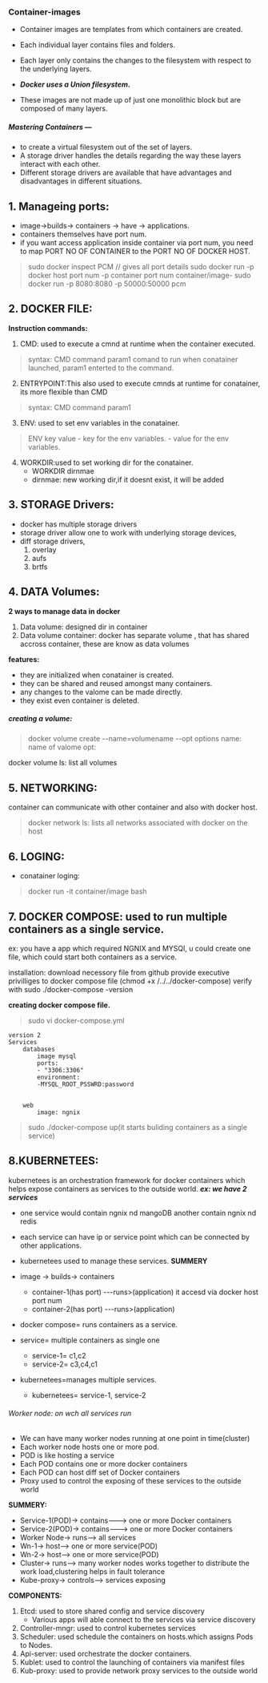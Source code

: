 ### Container-images
- Container images are templates from which containers are created.
- Each individual layer contains files and folders. 

- Each layer only contains the changes to the filesystem with respect to the underlying layers. 
- ***Docker uses a Union filesystem.***
- These images are not made up of just one monolithic block but are composed of many layers.

##### Mastering Containers — 
- to create a virtual filesystem out of the set of layers. 
- A storage driver handles the details regarding the way these layers interact with each other. 
- Different storage drivers are available that have advantages and disadvantages in different situations.

## 1. Manageing ports:

- image->builds-> containers -> have -> applications.
- containers themselves have port num.
- if you want access application inside container via port num, you need to map PORT NO OF CONTAINER  to the PORT NO OF DOCKER HOST.
 
 > sudo docker inspect PCM         // gives all port details
 > sudo docker run -p docker host port num -p container port num container/image-
 > sudo docker run -p 8080:8080 -p 50000:50000 pcm
 
## 2. DOCKER FILE:
**Instruction commands:**
1. CMD: used to execute a cmnd at runtime when the container executed.
> syntax: CMD command param1
> comand to run when conatainer launched,
> param1 enterted to the command.
2. ENTRYPOINT:This also used to execute cmnds at runtime for conatainer, its more flexible than CMD
>syntax: CMD command param1
3. ENV: used to set env variables in the conatainer.
> ENV key value
    - key for the env variables.
	- value for the env variables.
4. WORKDIR:used to set working dir for the conatainer.
    - WORKDIR dirnmae
	- dirnmae: new working dir,if it doesnt exist, it will be added
	 
	 
## 3. STORAGE Drivers:
- docker has multiple storage drivers 
- storage driver allow one to work with underlying storage devices,
- diff storage drivers,
    1. overlay
    2. aufs
    3. brtfs
## 4. DATA Volumes:

**2 ways to manage data in  docker** 

1. Data volume: designed dir in container
2. Data volume container: docker has separate volume , that has shared accross container, these are know as data volumes

**features:**

- they are initialized when conatainer is created.
- they can be shared and reused amongst many containers.
- any changes to the valome can be made directly.
- they exist even container is deleted.

##### creating a volume:
> docker volume create --name=volumename --opt options
>  name: name of valome
>  opt:
 
 docker volume ls: list all volumes
 
## 5. NETWORKING:

container can communicate with other container and also with docker host.

> docker network ls: lists all networks associated with docker on the host



## 6. LOGING:
- conatainer loging: 
> docker run -it container/image bash
 
## 7. DOCKER COMPOSE: used to run multiple containers as a single service.

ex: you have a app which required NGNIX and MYSQl, u could create one file, which could start both containers as a service.

installation:
 download necessory file from github
 provide executive privilliges to docker compose file (chmod +x /../../docker-compose)
 verify with sudo ./docker-compose  -version
 
**creating docker compose file.**

> sudo vi docker-compose.yml
	
	version 2
	Services
		databases
			image mysql
			ports:
			- "3306:3306"
			environment:
			-MYSQL_ROOT_PSSWRD:password
			
			
		web
			image: ngnix

> sudo ./docker-compose up(it starts buliding containers as a single service)
	
## 8.KUBERNETEES:
kubernetees is an orchestration framework for docker containers which helps expose containers as services to the outside world.
***ex: we have 2 services***
- one service would contain ngnix nd mangoDB another contain  ngnix nd redis
- each service can have ip or service point which can be connected by other applications.
-  kubernetees used to manage these services.
**SUMMERY**	   
- image -> builds-> containers
    - container-1(has port) ---runs>(application) it accesd via docker host port num
	- container-2(has port) ---runs>(application)
	   
- docker compose= runs containers as a service.
- service= multiple containers as single one
	- service-1= c1,c2
	- service-2= c3,c4,c1
- kubernetees=manages multiple services.
	- kubernetees= service-1, service-2
	   
###### Worker node: on wch all services run
- We can have many worker nodes running at one point in time(cluster)
- Each worker  node hosts one or more pod.
- POD is like hosting a service
- Each POD contains one or more docker containers
- Each POD can host diff set of Docker containers  
- Proxy used to control the exposing of these services to the outside world


**SUMMERY:**

- Service-1(POD)-> contains---> one or more Docker containers 
- Service-2(POD)-> contains---> one or more Docker containers 
- Worker Node-> runs--> all services
- Wn-1-> host--> one or more service(POD)
- Wn-2-> host--> one or more service(POD)
- Cluster-> runs--> many worker nodes works together to distribute the work load,clustering helps in fault tolerance
- Kube-proxy-> controls--> services exposing

**COMPONENTS:**

1. Etcd: used to store shared config and service discovery 
    - Various apps will able connect to the services via service discovery
2. Controller-mngr: used to control kubernetes services
3. Scheduler: used schedule the containers on hosts.which assigns Pods to Nodes.
4. Api-server: used orchestrate the docker containers.
5. Kublet: used to control the launching of containers via manifest files
6. Kub-proxy:  used to provide network proxy services to the outside world









